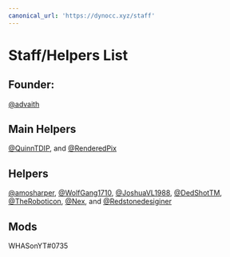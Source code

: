 ```yaml
---
canonical_url: 'https://dynocc.xyz/staff'
---
```


# Staff/Helpers List
## Founder:
[@advaith](https://www.github.com/advaith1)


## Main Helpers
[@QuinnTDIP](https://www.github.com/QuinnTDIP), and [@RenderedPix](https://github.com/RenderedPix)

## Helpers
[@amosharper](https://github.com/amosharper), [@WolfGang1710](https://github.com/WolfGang1710), [@JoshuaVL1988](https://github.com/JoshuaVL1988), [@DedShotTM](https://github.com/DedShotTM), [@TheRoboticon](https://github.com/TheRoboticon), [@Nex](https://github.com/NexyBoy), and [@Redstonedesiginer](https://github.com/redstonedesigner)

## Mods

WHASonYT#0735
